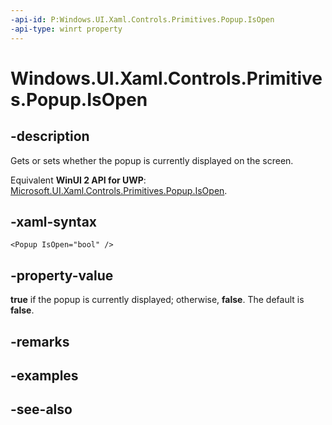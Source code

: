 ```yaml
---
-api-id: P:Windows.UI.Xaml.Controls.Primitives.Popup.IsOpen
-api-type: winrt property
---
```


<!-- Property syntax
public bool IsOpen { get;  set; }
-->

# Windows.UI.Xaml.Controls.Primitives.Popup.IsOpen

## -description
Gets or sets whether the popup is currently displayed on the screen.

Equivalent **WinUI 2 API for UWP**: [Microsoft.UI.Xaml.Controls.Primitives.Popup.IsOpen](/windows/winui/api/microsoft.ui.xaml.controls.primitives.popup.isopen).

## -xaml-syntax
```xaml
<Popup IsOpen="bool" />
```


## -property-value
**true** if the popup is currently displayed; otherwise, **false**. The default is **false**.

## -remarks

## -examples

## -see-also
